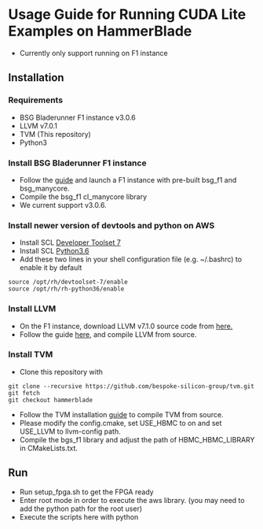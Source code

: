 # Usage Guide for Running CUDA Lite Examples on HammerBlade
- Currently only support running on F1 instance

## Installation
### Requirements
* BSG Bladerunner F1 instance v3.0.6
* LLVM v7.0.1
* TVM (This repository)
* Python3

### Install BSG Bladerunner F1 instance
* Follow the [guide](https://github.com/bespoke-silicon-group/bsg_bladerunner/tree/master) 
and launch a F1 instance with pre-built bsg_f1 and bsg_manycore.
* Compile the bsg_f1 cl_manycore library
* We current support v3.0.6.

### Install newer version of devtools and python on AWS
* Install SCL [Developer Toolset 7](https://www.softwarecollections.org/en/scls/rhscl/devtoolset-7/)
* Install SCL [Python3.6](https://www.softwarecollections.org/en/scls/rhscl/rh-python36/)
* Add these two lines in your shell configuration file (e.g. ~/.bashrc) to enable it by default
```shell
source /opt/rh/devtoolset-7/enable
source /opt/rh/rh-python36/enable
```

### Install LLVM
* On the F1 instance, download LLVM v7.1.0 source code from [here.](https://github.com/llvm/llvm-project/releases/download/llvmorg-7.1.0/llvm-7.1.0.src.tar.xz)
* Follow the guide [here](https://llvm.org/docs/GettingStarted.html), and compile LLVM from source.

### Install TVM
* Clone this repository with
```shell
git clone --recursive https://github.com/bespoke-silicon-group/tvm.git
git fetch
git checkout hammerblade
```
* Follow the TVM installation [guide](https://docs.tvm.ai/install/from_source.html) to compile TVM from source.
* Please modify the config.cmake, set USE_HBMC to on and set USE_LLVM to llvm-config path.
* Compile the bgs_f1 library and adjust the path of HBMC_HBMC_LIBRARY in CMakeLists.txt.

## Run
* Run setup_fpga.sh to get the FPGA ready
* Enter root mode in order to execute the aws library. (you may need to add the python path for the root user)
* Execute the scripts here with python
